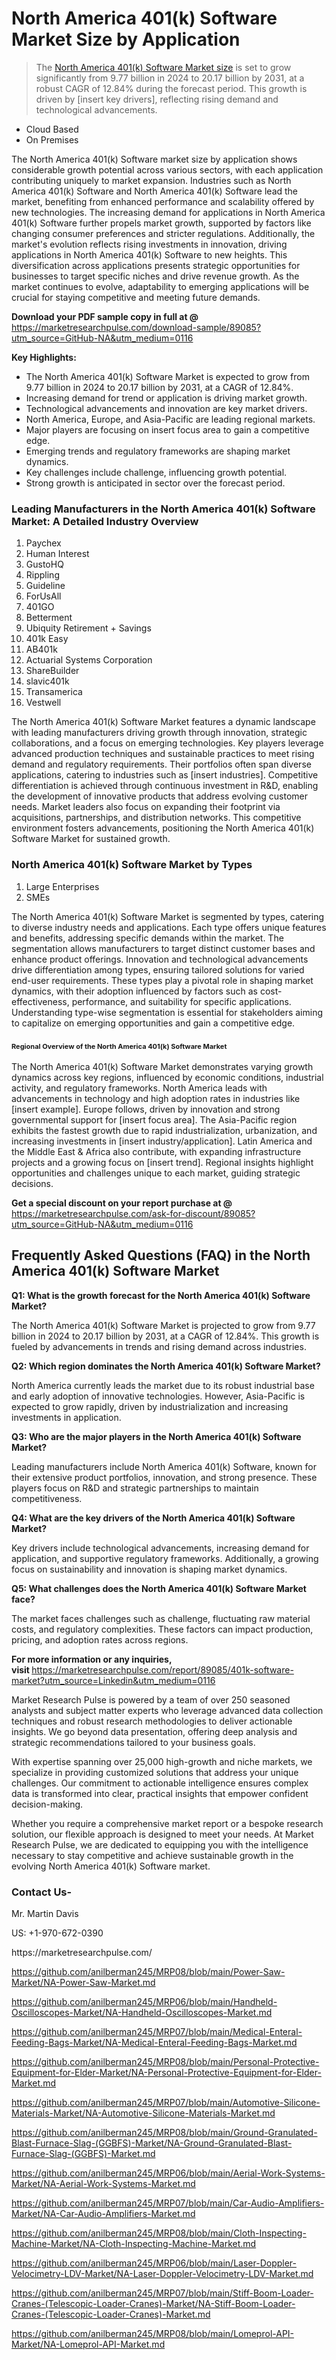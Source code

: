 <h1>North America 401(k) Software Market&nbsp;Size by Application</h1><blockquote><p>The <a href="https://marketresearchpulse.com/download-sample/89085?utm_source=GitHub-NA&amp;utm_medium=0116">North America 401(k) Software Market size</a> is set to grow significantly from 9.77 billion in 2024 to 20.17 billion by 2031, at a robust CAGR of 12.84% during the forecast period. This growth is driven by [insert key drivers], reflecting rising demand and technological advancements.</p></blockquote><ul><li>Cloud Based<li> On Premises</li></ul><p>The North America 401(k) Software market size by application shows considerable growth potential across various sectors, with each application contributing uniquely to market expansion. Industries such as North America 401(k) Software and North America 401(k) Software lead the market, benefiting from enhanced performance and scalability offered by new technologies. The increasing demand for applications in North America 401(k) Software further propels market growth, supported by factors like changing consumer preferences and stricter regulations. Additionally, the market's evolution reflects rising investments in innovation, driving applications in North America 401(k) Software to new heights. This diversification across applications presents strategic opportunities for businesses to target specific niches and drive revenue growth. As the market continues to evolve, adaptability to emerging applications will be crucial for staying competitive and meeting future demands.</p><p><strong>Download your PDF sample copy in full at @ </strong><a href="https://marketresearchpulse.com/download-sample/89085?utm_source=GitHub-NA&amp;utm_medium=0116">https://marketresearchpulse.com/download-sample/89085?utm_source=GitHub-NA&amp;utm_medium=0116</a></p><p><strong>Key Highlights: </strong></p><ul><li>The North America 401(k) Software Market is expected to grow from 9.77 billion in 2024 to 20.17 billion by 2031, at a CAGR of 12.84%.</li><li>Increasing demand for trend or application is driving market growth.</li><li>Technological advancements and innovation are key market drivers.</li><li>North America, Europe, and Asia-Pacific are leading regional markets.</li><li>Major players are focusing on insert focus area to gain a competitive edge.</li><li>Emerging trends and regulatory frameworks are shaping market dynamics.</li><li>Key challenges include challenge, influencing growth potential.</li><li>Strong growth is anticipated in sector over the forecast period.</li></ul><h3>Leading Manufacturers in the North America 401(k) Software Market: A Detailed Industry Overview</h3><ol><li>Paychex</li><li>Human Interest</li><li>GustoHQ</li><li>Rippling</li><li>Guideline</li><li>ForUsAll</li><li>401GO</li><li>Betterment</li><li>Ubiquity Retirement + Savings</li><li>401k Easy</li><li>AB401k</li><li>Actuarial Systems Corporation</li><li>ShareBuilder</li><li>slavic401k</li><li>Transamerica</li><li>Vestwell</li></ol><div class="flex max-w-full flex-col flex-grow"><div class="min-h-8 text-message flex w-full flex-col items-end gap-2 whitespace-normal break-words [.text-message+&amp;]:mt-5" dir="auto" data-message-author-role="assistant" data-message-id="fd8432e4-4910-450d-b182-61b7bfb0a01f" data-message-model-slug="gpt-4o"><div class="flex w-full flex-col gap-1 empty:hidden first:pt-[3px]"><div class="markdown prose w-full break-words dark:prose-invert light"><p>The North America 401(k) Software Market features a dynamic landscape with leading manufacturers driving growth through innovation, strategic collaborations, and a focus on emerging technologies. Key players leverage advanced production techniques and sustainable practices to meet rising demand and regulatory requirements. Their portfolios often span diverse applications, catering to industries such as [insert industries]. Competitive differentiation is achieved through continuous investment in R&amp;D, enabling the development of innovative products that address evolving customer needs. Market leaders also focus on expanding their footprint via acquisitions, partnerships, and distribution networks. This competitive environment fosters advancements, positioning the North America 401(k) Software Market for sustained growth.</p></div></div></div></div><h3>North America 401(k) Software Market by Types</h3><ol><li>Large Enterprises<li> SMEs</li></ol><div class="flex max-w-full flex-col flex-grow"><div class="min-h-8 text-message flex w-full flex-col items-end gap-2 whitespace-normal break-words [.text-message+&amp;]:mt-5" dir="auto" data-message-author-role="assistant" data-message-id="084470be-0bb7-4664-bddf-5156b4f41249" data-message-model-slug="gpt-4o-mini"><div class="flex w-full flex-col gap-1 empty:hidden first:pt-[3px]"><div class="markdown prose w-full break-words dark:prose-invert light"><p>The North America 401(k) Software Market is segmented by types, catering to diverse industry needs and applications. Each type offers unique features and benefits, addressing specific demands within the market. The segmentation allows manufacturers to target distinct customer bases and enhance product offerings. Innovation and technological advancements drive differentiation among types, ensuring tailored solutions for varied end-user requirements. These types play a pivotal role in shaping market dynamics, with their adoption influenced by factors such as cost-effectiveness, performance, and suitability for specific applications. Understanding type-wise segmentation is essential for stakeholders aiming to capitalize on emerging opportunities and gain a competitive edge.</p></div></div></div></div><h3><span style="font-size: 11px;">Regional Overview of the North America 401(k) Software Market</span></h3><div class="flex max-w-full flex-col flex-grow"><div class="min-h-8 text-message flex w-full flex-col items-end gap-2 whitespace-normal break-words [.text-message+&amp;]:mt-5" dir="auto" data-message-author-role="assistant" data-message-id="e9038762-ce64-4e30-91c9-9bd413514231" data-message-model-slug="gpt-4o-mini"><div class="flex w-full flex-col gap-1 empty:hidden first:pt-[3px]"><div class="markdown prose w-full break-words dark:prose-invert light"><p>The North America 401(k) Software Market demonstrates varying growth dynamics across key regions, influenced by economic conditions, industrial activity, and regulatory frameworks. North America leads with advancements in technology and high adoption rates in industries like [insert example]. Europe follows, driven by innovation and strong governmental support for [insert focus area]. The Asia-Pacific region exhibits the fastest growth due to rapid industrialization, urbanization, and increasing investments in [insert industry/application]. Latin America and the Middle East &amp; Africa also contribute, with expanding infrastructure projects and a growing focus on [insert trend]. Regional insights highlight opportunities and challenges unique to each market, guiding strategic decisions.</p></div></div></div></div><p><strong>Get a special discount on your report purchase at @ </strong><a href="https://marketresearchpulse.com/ask-for-discount/89085?utm_source=GitHub-NA&amp;utm_medium=0116">https://marketresearchpulse.com/ask-for-discount/89085?utm_source=GitHub-NA&amp;utm_medium=0116</a></p><h2>Frequently Asked Questions (FAQ) in the North America 401(k) Software Market</h2><p><strong>Q1: What is the growth forecast for the North America 401(k) Software Market?</strong></p><p>The North America 401(k) Software Market is projected to grow from 9.77 billion in 2024 to 20.17 billion by 2031, at a CAGR of 12.84%. This growth is fueled by advancements in trends and rising demand across industries.</p><p><strong>Q2: Which region dominates the North America 401(k) Software Market?</strong></p><p>North America currently leads the market due to its robust industrial base and early adoption of innovative technologies. However, Asia-Pacific is expected to grow rapidly, driven by industrialization and increasing investments in application.</p><p><strong>Q3: Who are the major players in the North America 401(k) Software Market?</strong></p><p>Leading manufacturers include North America 401(k) Software, known for their extensive product portfolios, innovation, and strong presence. These players focus on R&amp;D and strategic partnerships to maintain competitiveness.</p><p><strong>Q4: What are the key drivers of the North America 401(k) Software Market?</strong></p><p>Key drivers include technological advancements, increasing demand for application, and supportive regulatory frameworks. Additionally, a growing focus on sustainability and innovation is shaping market dynamics.</p><p><strong>Q5: What challenges does the North America 401(k) Software Market face?</strong></p><p>The market faces challenges such as challenge, fluctuating raw material costs, and regulatory complexities. These factors can impact production, pricing, and adoption rates across regions.</p><p><strong>For more information or any inquiries, visit&nbsp;</strong><a href="https://marketresearchpulse.com/report/89085/401k-software-market?utm_source=Linkedin&utm_medium=0116">https://marketresearchpulse.com/report/89085/401k-software-market?utm_source=Linkedin&utm_medium=0116</a></p><p>Market Research Pulse is powered by a team of over 250 seasoned analysts and subject matter experts who leverage advanced data collection techniques and robust research methodologies to deliver actionable insights. We go beyond data presentation, offering deep analysis and strategic recommendations tailored to your business goals.</p><p>With expertise spanning over 25,000 high-growth and niche markets, we specialize in providing customized solutions that address your unique challenges. Our commitment to actionable intelligence ensures complex data is transformed into clear, practical insights that empower confident decision-making.</p><p>Whether you require a comprehensive market report or a bespoke research solution, our flexible approach is designed to meet your needs. At Market Research Pulse, we are dedicated to equipping you with the intelligence necessary to stay competitive and achieve sustainable growth in the evolving North America 401(k) Software market.</p><h3><strong>Contact Us-</strong></h3><p>Mr. Martin Davis</p><p>US: +1-970-672-0390</p><p>https://marketresearchpulse.com/</p><p><a href="https://github.com/anilberman245/MRP08/blob/main/Power-Saw-Market/NA-Power-Saw-Market.md">https://github.com/anilberman245/MRP08/blob/main/Power-Saw-Market/NA-Power-Saw-Market.md</a></p><p><a href="https://github.com/anilberman245/MRP06/blob/main/Handheld-Oscilloscopes-Market/NA-Handheld-Oscilloscopes-Market.md">https://github.com/anilberman245/MRP06/blob/main/Handheld-Oscilloscopes-Market/NA-Handheld-Oscilloscopes-Market.md</a></p><p><a href="https://github.com/anilberman245/MRP07/blob/main/Medical-Enteral-Feeding-Bags-Market/NA-Medical-Enteral-Feeding-Bags-Market.md">https://github.com/anilberman245/MRP07/blob/main/Medical-Enteral-Feeding-Bags-Market/NA-Medical-Enteral-Feeding-Bags-Market.md</a></p><p><a href="https://github.com/anilberman245/MRP08/blob/main/Personal-Protective-Equipment-for-Elder-Market/NA-Personal-Protective-Equipment-for-Elder-Market.md">https://github.com/anilberman245/MRP08/blob/main/Personal-Protective-Equipment-for-Elder-Market/NA-Personal-Protective-Equipment-for-Elder-Market.md</a></p><p><a href="https://github.com/anilberman245/MRP07/blob/main/Automotive-Silicone-Materials-Market/NA-Automotive-Silicone-Materials-Market.md">https://github.com/anilberman245/MRP07/blob/main/Automotive-Silicone-Materials-Market/NA-Automotive-Silicone-Materials-Market.md</a></p><p><a href="https://github.com/anilberman245/MRP08/blob/main/Ground-Granulated-Blast-Furnace-Slag-(GGBFS)-Market/NA-Ground-Granulated-Blast-Furnace-Slag-(GGBFS)-Market.md">https://github.com/anilberman245/MRP08/blob/main/Ground-Granulated-Blast-Furnace-Slag-(GGBFS)-Market/NA-Ground-Granulated-Blast-Furnace-Slag-(GGBFS)-Market.md</a></p><p><a href="https://github.com/anilberman245/MRP06/blob/main/Aerial-Work-Systems-Market/NA-Aerial-Work-Systems-Market.md">https://github.com/anilberman245/MRP06/blob/main/Aerial-Work-Systems-Market/NA-Aerial-Work-Systems-Market.md</a></p><p><a href="https://github.com/anilberman245/MRP07/blob/main/Car-Audio-Amplifiers-Market/NA-Car-Audio-Amplifiers-Market.md">https://github.com/anilberman245/MRP07/blob/main/Car-Audio-Amplifiers-Market/NA-Car-Audio-Amplifiers-Market.md</a></p><p><a href="https://github.com/anilberman245/MRP08/blob/main/Cloth-Inspecting-Machine-Market/NA-Cloth-Inspecting-Machine-Market.md">https://github.com/anilberman245/MRP08/blob/main/Cloth-Inspecting-Machine-Market/NA-Cloth-Inspecting-Machine-Market.md</a></p><p><a href="https://github.com/anilberman245/MRP06/blob/main/Laser-Doppler-Velocimetry-LDV-Market/NA-Laser-Doppler-Velocimetry-LDV-Market.md">https://github.com/anilberman245/MRP06/blob/main/Laser-Doppler-Velocimetry-LDV-Market/NA-Laser-Doppler-Velocimetry-LDV-Market.md</a></p><p><a href="https://github.com/anilberman245/MRP07/blob/main/Stiff-Boom-Loader-Cranes-(Telescopic-Loader-Cranes)-Market/NA-Stiff-Boom-Loader-Cranes-(Telescopic-Loader-Cranes)-Market.md">https://github.com/anilberman245/MRP07/blob/main/Stiff-Boom-Loader-Cranes-(Telescopic-Loader-Cranes)-Market/NA-Stiff-Boom-Loader-Cranes-(Telescopic-Loader-Cranes)-Market.md</a></p><p><a href="https://github.com/anilberman245/MRP08/blob/main/Lomeprol-API-Market/NA-Lomeprol-API-Market.md">https://github.com/anilberman245/MRP08/blob/main/Lomeprol-API-Market/NA-Lomeprol-API-Market.md</a></p>
